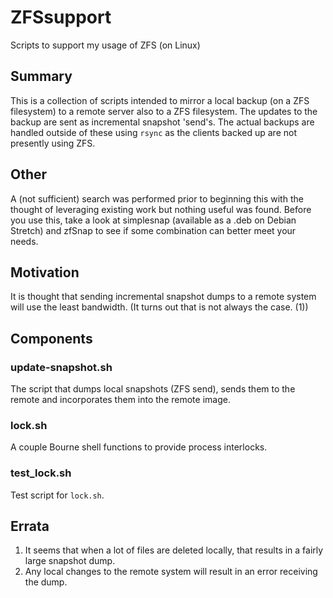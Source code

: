 # ZFSsupport

Scripts to support my usage of ZFS (on Linux)

## Summary

This is a collection of scripts intended to mirror a local backup (on a ZFS
filesystem) to a remote server also to a ZFS filesystem. The updates to the
backup are sent as incremental snapshot 'send's. The actual backups are
handled outside of these using `rsync` as the clients backed up are not
presently using ZFS.

## Other

A (not sufficient) search was performed prior to beginning this with the
thought of leveraging existing work but nothing useful was found. Before you
use this, take a look at simplesnap (available as a .deb on Debian Stretch)
and zfSnap to see if some combination can better meet your needs.

## Motivation

It is thought that sending incremental snapshot dumps to a remote system will
use the least bandwidth. (It turns out that is not always the case. (1))

## Components

### update-snapshot.sh

The script that dumps local snapshots (ZFS send), sends them to the remote and
incorporates them into the remote image.

### lock.sh

A couple Bourne shell functions to provide process interlocks.

### test_lock.sh

Test script for `lock.sh`.

## Errata

  1. It seems that when a lot of files are deleted locally, that results in a
  fairly large snapshot dump.
  1. Any local changes to the remote system will result in an error receiving
  the dump.